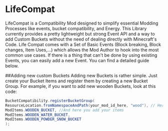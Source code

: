 # LifeCompat

LifeCompat is a Compatibility Mod designed to simplify essential Modding Processes like events, bucket compatibility, and Energy. This Library currently provides a pretty lightweight but strong Event API and a way to add Custom Buckets without the need of dealing directly with Minecraft's Code. Life Compat comes with a Set of Basic Events (Block breaking, Block changes, Item Uses,...) which allows the Mod Author to hook into the most common use cases. If there is a thing that can't be done by using existing Events, you can easily add a new Event. You can find a detailed guide below.

##Adding new custom Buckets
Adding new Buckets is rather simple. Just create your Bucket Items and register them by creating a new Bucket Group.
For example, if you want to add new wooden Buckets, look at this code:
```java
BucketCompatibility.registerBucketGroup(
ResourceLocation.fromNamespaceAndPath(your_mod_id_here, "wood"), // Here you register the Id of your Group
ModItems.WOODEN_BUCKET, //And here you add your items
ModItems.WOODEN_WATER_BUCKET,
ModItems.WOODEN_POWDER_SNOW_BUCKET
);

```

